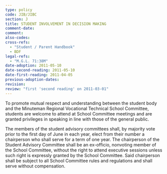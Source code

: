 ```yaml
---
type: policy
code: JIB/JIBC
section: J
title: STUDENT INVOLVEMENT IN DECISION MAKING
comment-date:
comment:
also-codes:
cross-refs:
  - "Student / Parent Handbook"
  - BDF
legal-refs:
  - "M.G.L. 71:38M"
date-adoption: 2011-05-10
date-second-reading: 2011-05-10
date-first-reading: 2011-04-05
previous-adoption-dates:
revision: 
review: "first 'second reading' on 2011-03-01"
---
```


To promote mutual respect and understanding between the student body and the Minuteman Regional Vocational Technical School Committee, students are welcome to attend at School Committee meetings and are granted privileges in speaking in line with those of the general public.

The members of the student advisory committees shall, by majority vote prior to the first day of June in each year, elect from their number a chairperson who shall serve for a term of one year. The chairperson of the Student Advisory Committee shall be an ex-officio, nonvoting member of the School Committee, without the right to attend executive sessions unless such right is expressly granted by the School Committee. Said chairperson shall be subject to all School Committee rules and regulations and shall serve without compensation.

